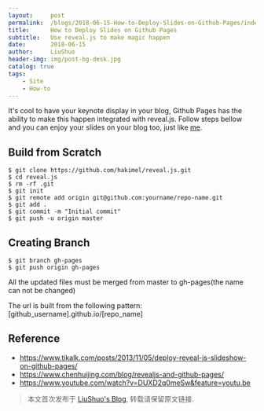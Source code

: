 ```yaml
---
layout:     post
permalink:  /blogs/2018-06-15-How-to-Deploy-Slides-on-Github-Pages/index.html
title:      How to Deploy Slides on Github Pages
subtitle:   Use reveal.js to make magic happen 
date:       2018-06-15
author:     LiuShuo
header-img: img/post-bg-desk.jpg
catalog: true
tags:
    - Site
    - How-to
---
```

It's cool to have your keynote display in your blog, Github Pages has the ability to make this 
happen integrated with reveal.js.
Follow steps bellow and you can enjoy your slides on your blog too, just like [me]().

## Build from Scratch

	$ git clone https://github.com/hakimel/reveal.js.git
	$ cd reveal.js
	$ rm -rf .git
	$ git init
	$ git remote add origin git@github.com:yourname/repo-name.git
	$ git add .
	$ git commit -m "Initial commit"
	$ git push -u origin master

## Creating Branch
	$ git branch gh-pages
	$ git push origin gh-pages

All the updated files must be merged from master to gh-pages(the name can not be changed)	

The url is built from the following pattern: <br>
[github_username].github.io/[repo_name]

## Reference
- https://www.tikalk.com/posts/2013/11/05/deploy-reveal-js-slideshow-on-github-pages/
- https://www.chenhuijing.com/blog/revealjs-and-github-pages/
- https://www.youtube.com/watch?v=DUXD2q0meSw&feature=youtu.be

> 本文首次发布于 [LiuShuo's Blog](https://liushuo.me), 转载请保留原文链接.
